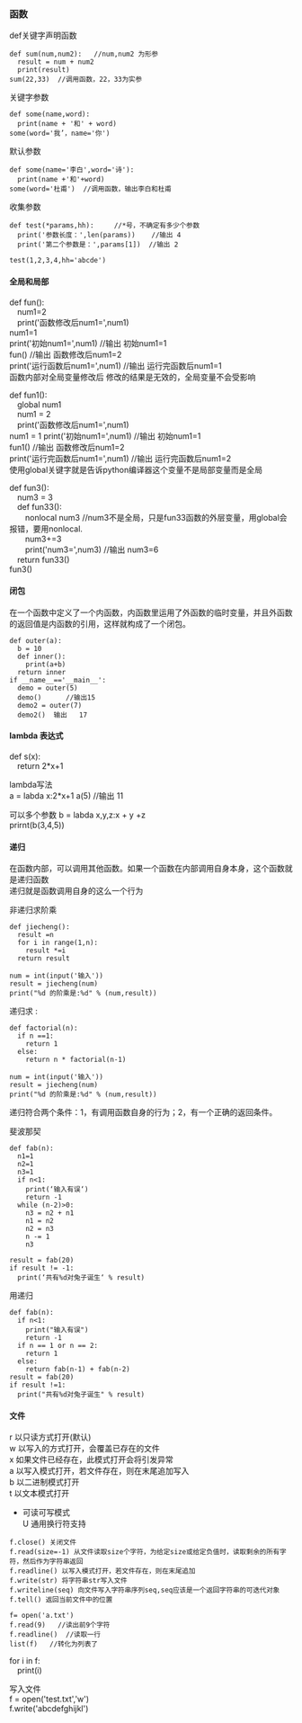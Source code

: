 ### 函数  
def关键字声明函数  
```
def sum(num,num2):   //num,num2 为形参  
  result = num + num2  
  print(result)  
sum(22,33)  //调用函数，22，33为实参  
```
  
关键字参数  
```
def some(name,word):  
  print(name + '和' + word)  
some(word='我’，name='你')  
```
 
默认参数  
```
def some(name='李白',word='诗'):  
  print(name +'和'+word)  
some(word='杜甫')  //调用函数，输出李白和杜甫  
```

收集参数  
```
def test(*params,hh):     //*号，不确定有多少个参数  
  print('参数长度：',len(params))    //输出 4  
  print('第二个参数是：',params[1])  //输出 2  

test(1,2,3,4,hh='abcde')  
```
#### 全局和局部  
def fun():  
&emsp;num1=2  
&emsp;print('函数修改后num1=',num1)  
num1=1  
print('初始num1=',num1)    //输出 初始num1=1  
fun()                       //输出  函数修改后num1=2  
print('运行函数后num1=',num1)  //输出   运行完函数后num1=1  
函数内部对全局变量修改后 修改的结果是无效的，全局变量不会受影响  

def fun1():  
&emsp;global num1  
&emsp;num1 = 2  
&emsp;print('函数修改后num1=',num1)  
num1 = 1 
print('初始num1=',num1)     //输出 初始num1=1  
fun1()                      //输出  函数修改后num1=2  
print('运行完函数后num1=',num1)  //输出   运行完函数后num1=2  
使用global关键字就是告诉python编译器这个变量不是局部变量而是全局  

def fun3():  
&emsp;num3 = 3  
&emsp;def fun33():   
&emsp;&emsp;nonlocal num3    //num3不是全局，只是fun33函数的外层变量，用global会报错，要用nonlocal.  
&emsp;&emsp;num3+=3  
&emsp;&emsp;print('num3=',num3)  //输出  num3=6  
&emsp;return fun33()  
fun3()  

#### 闭包  
在一个函数中定义了一个内函数，内函数里运用了外函数的临时变量，并且外函数的返回值是内函数的引用，这样就构成了一个闭包。 
```
def outer(a):  
  b = 10  
  def inner():  
    print(a+b)  
  return inner  
if __name__=='__main__':  
  demo = outer(5)  
  demo()      //输出15  
  demo2 = outer(7)  
  demo2()  输出   17    
```

#### lambda 表达式  
def s(x):  
&emsp;return 2*x+1  

lambda写法  
a = labda x:2*x+1
a(5)   //输出  11

可以多个参数
b = labda x,y,z:x + y +z  
prirnt(b(3,4,5))  


#### 递归  
在函数内部，可以调用其他函数。如果一个函数在内部调用自身本身，这个函数就是递归函数  
递归就是函数调用自身的这么一个行为  

非递归求阶乘  
```
def jiecheng():  
  result =n  
  for i in range(1,n):  
    result *=i  
  return result  

num = int(input('输入'))  
result = jiecheng(num)  
print("%d 的阶乘是:%d" % (num,result))  
```

递归求 :   
```
def factorial(n):  
  if n ==1:  
    return 1  
  else:  
    return n * factorial(n-1)  

num = int(input('输入'))  
result = jiecheng(num)  
print("%d 的阶乘是:%d" % (num,result)) 
```
递归符合两个条件：1，有调用函数自身的行为；2，有一个正确的返回条件。  

斐波那契  
```
def fab(n):  
  n1=1  
  n2=1  
  n3=1  
  if n<1:  
    print(‘输入有误‘)  
    return -1  
  while (n-2)>0:  
    n3 = n2 + n1  
    n1 = n2  
    n2 = n3  
    n -= 1  
    n3  

result = fab(20)  
if result != -1:  
  print(‘共有%d对兔子诞生‘ % result)  
```

用递归  
```
def fab(n):  
  if n<1:  
    print("输入有误")  
    return -1  
  if n == 1 or n == 2:  
    return 1  
  else:  
    return fab(n-1) + fab(n-2)  
result = fab(20)  
if result !=1:  
  print("共有%d对兔子诞生" % result)  
```

#### 文件  
r 以只读方式打开(默认)  
w 以写入的方式打开，会覆盖已存在的文件  
x 如果文件已经存在，此模式打开会将引发异常  
a 以写入模式打开，若文件存在，则在末尾追加写入  
b 以二进制模式打开  
t 以文本模式打开  
+ 可读可写模式  
U 通用换行符支持  
```
f.close() 关闭文件  
f.read(size=-1) 从文件读取size个字符，为给定size或给定负值时，读取剩余的所有字符，然后作为字符串返回  
f.readline() 以写入模式打开，若文件存在，则在末尾追加  
f.write(str) 将字符串str写入文件  
f.writeline(seq) 向文件写入字符串序列seq,seq应该是一个返回字符串的可迭代对象  
f.tell() 返回当前文件中的位置   

f= open('a.txt')  
f.read(9)   //读出前9个字符  
f.readline()  //读取一行  
list(f)   //转化为列表了  
```
for i in f:  
&emsp;print(i)  

写入文件  
f = open('test.txt','w')  
f.write('abcdefghijkl')  













